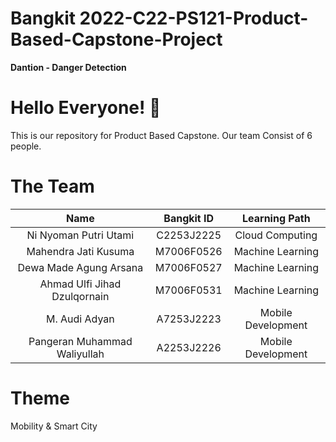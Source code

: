 # Bangkit 2022-C22-PS121-Product-Based-Capstone-Project
**Dantion - Danger Detection**

# Hello Everyone! 👋
This is our repository for Product Based Capstone.
Our team Consist of 6 people.

# The Team
**Name**|**Bangkit ID**|**Learning Path**
:-----:|:-----:|:-----:
|Ni Nyoman Putri Utami |	C2253J2225	| Cloud Computing |
|Mahendra Jati Kusuma |	M7006F0526 |	Machine Learning |
|Dewa Made Agung Arsana |	M7006F0527 |	Machine Learning |
|Ahmad Ulfi Jihad Dzulqornain |	M7006F0531 |	Machine Learning |
|M. Audi Adyan |	A7253J2223 |	Mobile Development |
|Pangeran Muhammad Waliyullah |	A2253J2226 |	Mobile Development |

# Theme
Mobility & Smart City
